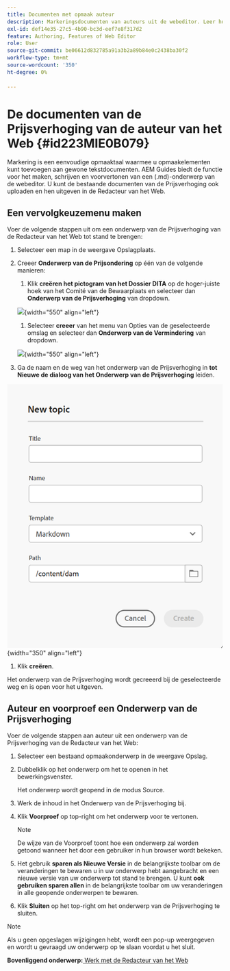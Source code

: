 ```yaml
---
title: Documenten met opmaak auteur
description: Markeringsdocumenten van auteurs uit de webeditor. Leer hoe u een Markeringen-onderwerp maakt, ontwerpt en er een voorvertoning van weergeeft in AEM Guides.
exl-id: def14e35-27c5-4b90-bc3d-eef7e8f317d2
feature: Authoring, Features of Web Editor
role: User
source-git-commit: be06612d832785a91a3b2a89b84e0c2438ba30f2
workflow-type: tm+mt
source-wordcount: '350'
ht-degree: 0%

---
```


# De documenten van de Prijsverhoging van de auteur van het Web {#id223MIE0B079}

Markering is een eenvoudige opmaaktaal waarmee u opmaakelementen kunt toevoegen aan gewone tekstdocumenten. AEM Guides biedt de functie voor het maken, schrijven en voorvertonen van een \(.md\)-onderwerp van de webeditor. U kunt de bestaande documenten van de Prijsverhoging ook uploaden en hen uitgeven in de Redacteur van het Web.

## Een vervolgkeuzemenu maken

Voer de volgende stappen uit om een onderwerp van de Prijsverhoging van de Redacteur van het Web tot stand te brengen:

1. Selecteer een map in de weergave Opslagplaats.
1. Creeer **Onderwerp van de Prijsondering** op één van de volgende manieren:
   1. Klik **creëren het pictogram van het Dossier DITA** op de hoger-juiste hoek van het Comité van de Bewaarplaats en selecteer dan **Onderwerp van de Prijsverhoging** van dropdown.

   ![](images/create-markdown-dita-topic.png){width="550" align="left"}

   1. Selecteer **creeer** van het menu van Opties van de geselecteerde omslag en selecteer dan **Onderwerp van de Vermindering** van dropdown.

   ![](images/create-markdown-options-menu.png){width="550" align="left"}

1. Ga de naam en de weg van het onderwerp van de Prijsverhoging in **tot Nieuwe de dialoog van het Onderwerp van de Prijsverhoging** leiden.

![](images/create-markdown-dialog.png){width="350" align="left"}

1. Klik **creëren**.

Het onderwerp van de Prijsverhoging wordt gecreeerd bij de geselecteerde weg en is open voor het uitgeven.

## Auteur en voorproef een Onderwerp van de Prijsverhoging

Voer de volgende stappen aan auteur uit een onderwerp van de Prijsverhoging van de Redacteur van het Web:

1. Selecteer een bestaand opmaakonderwerp in de weergave Opslag.
1. Dubbelklik op het onderwerp om het te openen in het bewerkingsvenster.

   Het onderwerp wordt geopend in de modus Source.

1. Werk de inhoud in het Onderwerp van de Prijsverhoging bij.
1. Klik **Voorproef** op top-right om het onderwerp voor te vertonen.

   >[!NOTE]
   >
   > De wijze van de Voorproef toont hoe een onderwerp zal worden getoond wanneer het door een gebruiker in hun browser wordt bekeken.

1. Het gebruik **sparen als Nieuwe Versie** in de belangrijkste toolbar om de veranderingen te bewaren u in uw onderwerp hebt aangebracht en een nieuwe versie van uw onderwerp tot stand te brengen. U kunt **ook gebruiken sparen allen** in de belangrijkste toolbar om uw veranderingen in alle geopende onderwerpen te bewaren.

1. Klik **Sluiten** op het top-right om het onderwerp van de Prijsverhoging te sluiten.

>[!NOTE]
>
> Als u geen opgeslagen wijzigingen hebt, wordt een pop-up weergegeven en wordt u gevraagd uw onderwerp op te slaan voordat u het sluit.

**Bovenliggend onderwerp:**[ Werk met de Redacteur van het Web ](web-editor.md)
